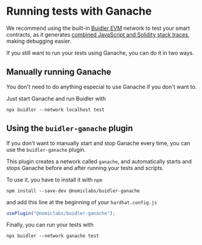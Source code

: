 # Running tests with Ganache

We recommend using the built-in [Buidler EVM](../buidler-evm/README.md) network to test your
smart contracts, as it generates [combined JavaScript and Solidity stack traces](../buidler-evm/README.md#solidity-stack-traces),
making debugging easier.

If you still want to run your tests using Ganache, you can do it in two ways.

## Manually running Ganache

You don't need to do anything especial to use Ganache if you don't want to.

Just start Ganache and run Buidler with

```
npx buidler --network localhost test
```

## Using the `buidler-ganache` plugin

If you don't want to manually start and stop Ganache every time, you can use
the `buidler-ganache` plugin.

This plugin creates a network called `ganache`, and automatically
starts and stops Ganache before and after running your tests and scripts.

To use it, you have to install it with `npm`

```
npm install --save-dev @nomiclabs/buidler-ganache
```

and add this line at the beginning of your `hardhat.config.js`

```js
usePlugin("@nomiclabs/buidler-ganache");
```

Finally, you can run your tests with
 
```
npx buidler --network ganache test
```
